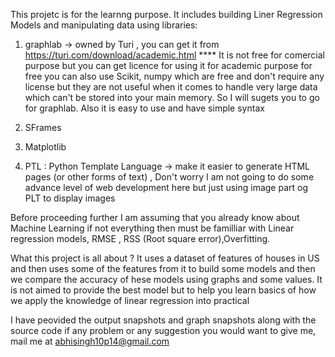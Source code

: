 This projetc is for the learnng purpose. It includes  building Liner Regression Models and manipulating data using libraries:
1. graphlab -> owned by Turi , you can get it from https://turi.com/download/academic.html 
	**** It is not free for comercial purpose but you can get licence for using it for academic purpose for free 
	you can also use Scikit, numpy which are free and don't require any license but they are not useful when it comes to handle very large data which can't be stored into your main memory. So I will sugets you to go for graphlab. Also it is easy to use and have simple syntax

2. SFrames

3. Matplotlib 

4. PTL :  Python Template Language ->  make it easier to generate HTML pages (or other forms of text)  , Don't worry I am not going to do some 										  advance level of web development here but just using image part og PLT to display images

Before proceeding further I am assuming that you already know about Machine Learning if not everything then must be familliar with Linear regression models, RMSE , RSS (Root square error),Overfitting. 

What this project is all about ?
It uses a dataset of features of houses in US and then uses some of the features from it to build some models and then we compare the accuracy of hese models using graphs and some values.
It is not aimed to provide the best model but to help you learn basics of how we apply the knowledge of linear regression into practical

I have peovided the output  snapshots and graph snapshots along with the source code 
if any problem or any suggestion you would want to give me, mail me at abhisingh10p14@gmail.com

